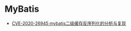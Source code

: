 # MyBatis

+ [CVE-2020-26945 mybatis二级缓存反序列化的分析与复现](https://mp.weixin.qq.com/s?__biz=MzUzNTEyMTE0Mw==&mid=2247484196&idx=1&sn=735666b28cff6e6552d8f3e16b1be9a5&chksm=fa8b1ebccdfc97aa80b6103587fd418b63c6b0d290cd4229ccc999b3706fe4f325595049a7ce&mpshare=1&scene=23&srcid=1013pFDy9OUsVb24733hEAhA&sharer_sharetime=1602582161965&sharer_shareid=8a8448ee03016e30de742559b7359a01%23rd)
